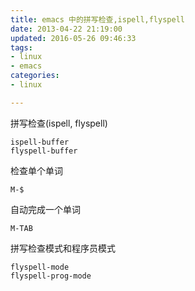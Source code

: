 ```yaml
---
title: emacs 中的拼写检查,ispell,flyspell 
date: 2013-04-22 21:19:00
updated: 2016-05-26 09:46:33
tags: 
- linux
- emacs
categories: 
- linux

---
```

 拼写检查(ispell, flyspell)

    ispell-buffer
    flyspell-buffer


<!--more-->


检查单个单词

    M-$

自动完成一个单词

    M-TAB

拼写检查模式和程序员模式

    flyspell-mode
    flyspell-prog-mode


